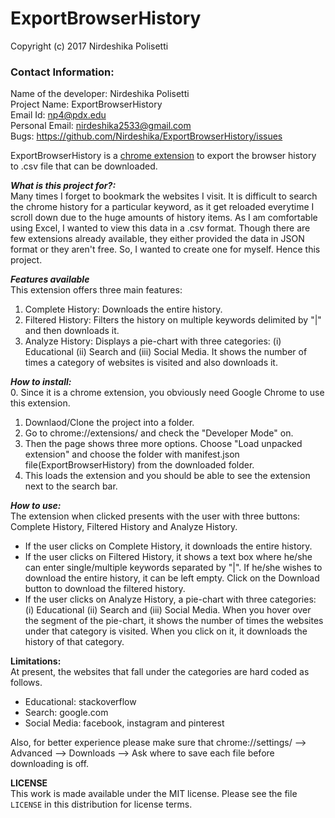 # ExportBrowserHistory
Copyright (c) 2017 Nirdeshika Polisetti

### Contact Information:

Name of the developer: Nirdeshika Polisetti  
Project Name: ExportBrowserHistory  
Email Id: np4@pdx.edu  
Personal Email: nirdeshika2533@gmail.com  
Bugs: https://github.com/Nirdeshika/ExportBrowserHistory/issues  

ExportBrowserHistory is a [chrome extension](https://developer.chrome.com/extensions) to export the browser history to .csv file that can be downloaded.  

***What is this project for?:***  
Many times I forget to bookmark the websites I visit. It is difficult to search the chrome history for a particular keyword, as it get reloaded everytime I scroll down due to the huge amounts of history items. As I am comfortable using Excel, I wanted to view this data in a .csv format. Though there are few extensions already available, they either provided the data in JSON format or they aren't free. So, I wanted to create one for myself. Hence this project.  

***Features available***  
This extension offers three main features:  
1. Complete History: Downloads the entire history.  
2. Filtered History: Filters the history on multiple keywords delimited by "|" and then downloads it.  
3. Analyze History: Displays a pie-chart with three categories: (i) Educational (ii) Search and (iii) Social Media. It shows the number of times a category of websites is visited and also downloads it.

***How to install:***  
0. Since it is a chrome extension, you obviously need Google Chrome to use this extension.   
1. Downlaod/Clone the project into a folder.  
2. Go to chrome://extensions/ and check the "Developer Mode" on.  
3. Then the page shows three more options. Choose "Load unpacked extension" and choose the folder with manifest.json file(ExportBrowserHistory) from the downloaded folder.  
4. This loads the extension and you should be able to see the extension next to the search bar.  

***How to use:***  
The extension when clicked presents with the user with three buttons: Complete History, Filtered History and Analyze History.  
- If the user clicks on Complete History, it downloads the entire history.  
- If the user clicks on Filtered History, it shows a text box where he/she can enter single/multiple keywords separated by "|". If he/she wishes to download the entire history, it can be left empty. Click on the Download button to download the filtered history.  
- If the user clicks on Analyze History, a pie-chart with three categories: (i) Educational (ii) Search and (iii) Social Media. When you hover over the segment of the pie-chart, it shows the number of times the websites under that category is visited. When you click on it, it downloads the history of that category.  

**Limitations:**  
At present, the websites that fall under the categories are hard coded as follows.  
- Educational: stackoverflow  
- Search: google.com  
- Social Media: facebook, instagram and pinterest

Also, for better experience please make sure that chrome://settings/ --> Advanced --> Downloads --> Ask where to save each file before downloading is off.

**LICENSE**  
This work is made available under the MIT license. Please see the file `LICENSE` in this distribution for license terms.
